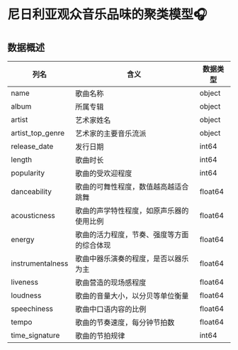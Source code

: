 # 尼日利亚观众音乐品味的聚类模型🎧
## 数据概述
| 列名 | 含义                | 数据类型 |
| --- |-------------------| --- |
| name | 歌曲名称              | object |
| album | 所属专辑              | object |
| artist | 艺术家姓名             | object |
| artist_top_genre | 艺术家的主要音乐流派        | object |
| release_date | 发行日期              | int64 |
| length | 歌曲时长              | int64 |
| popularity | 歌曲的受欢迎程度          | int64 |
| danceability | 歌曲的可舞性程度，数值越高越适合跳舞 | float64 |
| acousticness | 歌曲的声学特性程度，如原声乐器的使用比例 | float64 |
| energy | 歌曲的活力程度，节奏、强度等方面的综合体现 | float64 |
| instrumentalness | 歌曲中器乐演奏的程度，是否以器乐为主 | float64 |
| liveness | 歌曲营造的现场感程度        | float64 |
| loudness | 歌曲的音量大小，以分贝等单位衡量  | float64 |
| speechiness | 歌曲中口语内容的比例        | float64 |
| tempo | 歌曲的节奏速度，每分钟节拍数    | float64 |
| time_signature | 歌曲的节拍规律 | int64 |





